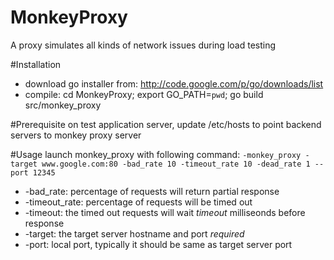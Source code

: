 MonkeyProxy
===========

A proxy simulates all kinds of network issues during load testing

#Installation
* download go installer from: http://code.google.com/p/go/downloads/list
* compile: cd MonkeyProxy; export GO_PATH=`pwd`; go build src/monkey_proxy

#Prerequisite
on test application server, update /etc/hosts to point backend servers to monkey proxy server

#Usage
launch monkey_proxy with following command:
` -monkey_proxy -target www.google.com:80 -bad_rate 10 -timeout_rate 10 -dead_rate 1 --port 12345 `
- -bad_rate: percentage of requests will return partial response
- -timeout_rate: percentage of requests will be timed out
- -timeout: the timed out requests will wait *timeout* milliseonds before response
- -target: the target server hostname and port *required*
- -port: local port, typically it should be same as target server port